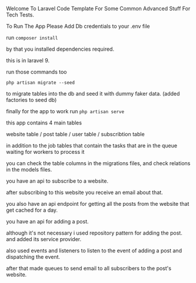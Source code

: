 Welcome To Laravel Code Template For Some Common Advanced Stuff For Tech Tests.

To Run The App Please Add Db credentials to your .env file

 
run ``composer install``

by that you installed dependencies required.

this is in laravel 9.

run those commands too

``php artisan migrate --seed``

to migrate tables into the db and seed it with dummy faker data. (added factories to seed db)

finally for the app to work run ``php artisan serve`` 


this app contains 4 main tables 

website table / post table / user table / subscribtion table

in addition to the job tables that contain the tasks that are in the queue waiting for workers to process it

you can check the table columns in the migrations files, and check relations in the models files.

you have an api to subscribe to a website.

after subscribing to this website you receive an email about that.

you also have an api endpoint for getting all the posts from the website that get cached for a day. 

you have an api for adding a post.

although it's not necessary i used repository pattern for adding the post. and added its service provider.

also used events and listeners to listen to the event of adding a post and dispatching the event.

after that made queues to send email to all subscribers to the post's website.




